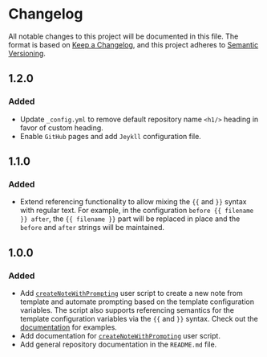 # Changelog

All notable changes to this project will be documented in this file. The format
is based on [Keep a Changelog](https://keepachangelog.com/en/1.0.0/), and this
project adheres to [Semantic Versioning](https://semver.org/spec/v2.0.0.html).

## 1.2.0

### Added

- Update `_config.yml` to remove default repository name `<h1/>` heading in
  favor of custom heading.
- Enable `GitHub` pages and add `Jeykll` configuration file.

## 1.1.0

### Added

- Extend referencing functionality to allow mixing the `{{` and `}}` syntax with
  regular text. For example, in the configuration `before {{ filename }} after`,
  the `{{ filename }}` part will be replaced in place and the `before` and
  `after` strings will be maintained.

## 1.0.0

### Added

- Add [`createNoteWithPrompting`](docs/createNoteWithPrompting.md) user script
  to create a new note from template and automate prompting based on the
  template configuration variables. The script also supports referencing
  semantics for the template configuration variables via the `{{` and `}}`
  syntax. Check out the [documentation](docs/createNoteWithPrompting.md) for
  examples.
- Add documentation for
  [`createNoteWithPrompting`](docs/createNoteWithPrompting.md) user script.
- Add general repository documentation in the `README.md` file.
